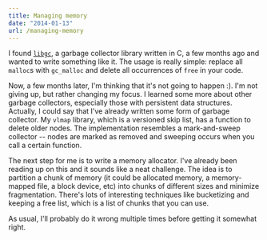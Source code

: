 ```yaml
---
title: Managing memory
date: "2014-01-13"
url: /managing-memory
---
```



I found [`libgc`](http://www.hpl.hp.com/personal/Hans_Boehm/gc/), a garbage collector library written in C, a few months ago and wanted to write something like it. The usage is really simple: replace all `malloc`s with `gc_malloc` and delete all occurrences of `free` in your code.

Now, a few months later, I'm thinking that it's not going to happen :). I'm not giving up, but rather changing my focus. I learned some more about other garbage collectors, especially those with persistent data structures. Actually, I could say that I've already written some form of garbage collector. My `vlmap` library, which is a versioned skip list, has a function to delete older nodes. The implementation resembles a mark-and-sweep collector --  nodes are marked as removed and sweeping occurs when you call a certain function.

The next step for me is to write a memory allocator. I've already been reading up on this and it sounds like a neat challenge. The idea is to partition a chunk of memory (it could be allocated memory, a memory-mapped file, a block device, etc) into chunks of different sizes and minimize fragmentation. There's lots of interesting techniques like bucketizing and keeping a free list, which is a list of chunks that you can use.

As usual, I'll probably do it wrong multiple times before getting it somewhat right.

